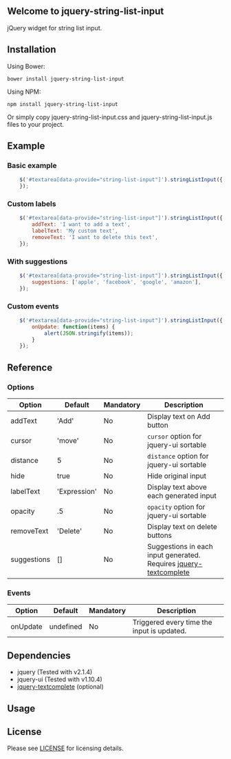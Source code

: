 ## Welcome to jquery-string-list-input

jQuery widget for string list input.

## Installation

Using Bower:

```
bower install jquery-string-list-input
```

Using NPM:

```
npm install jquery-string-list-input
```

Or simply copy jquery-string-list-input.css and jquery-string-list-input.js files to your project.

## Example

### Basic example

```javascript
    $('#textarea[data-provide="string-list-input"]').stringListInput({
    });
```

### Custom labels

```javascript
    $('#textarea[data-provide="string-list-input"]').stringListInput({
        addText: 'I want to add a text',
        labelText: 'My custom text',
        removeText: 'I want to delete this text',
    });
```

### With suggestions

```javascript
    $('#textarea[data-provide="string-list-input"]').stringListInput({
        suggestions: ['apple', 'facebook', 'google', 'amazon'],
    });
```

### Custom events

```javascript
    $('#textarea[data-provide="string-list-input"]').stringListInput({
        onUpdate: function(items) {
            alert(JSON.stringify(items));
        }
    });
```

## Reference

### Options

| Option  | Default | Mandatory | Description |
| ------------- | ------------- | ------------- | ------------- |
| addText | 'Add' | No | Display text on Add button |
| cursor | 'move' | No | `cursor` option for jquery-ui sortable |
| distance | 5 | No | `distance` option for jquery-ui sortable |
| hide | true | No | Hide original input |
| labelText | 'Expression' | No | Display text above each generated input |
| opacity | .5 | No | `opacity` option for jquery-ui sortable |
| removeText | 'Delete' | No | Display text on delete buttons |
| suggestions | [] | No | Suggestions in each input generated. Requires [jquery-textcomplete](https://github.com/yuku-t/jquery-textcomplete) |


### Events

| Option  | Default | Mandatory | Description |
| ------------- | ------------- | ------------- | ------------- |
| onUpdate | undefined | No | Triggered every time the input is updated. |

## Dependencies

- jquery (Tested with v2.1.4)
- jquery-ui (Tested with v1.10.4)
- [jquery-textcomplete](https://github.com/yuku-t/jquery-textcomplete) (optional)

## Usage

## License

Please see [LICENSE](LICENSE) for licensing details.
